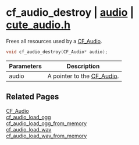 # cf_audio_destroy | [audio](https://github.com/RandyGaul/cute_framework/blob/master/docs/audio/README.md) | [cute_audio.h](https://github.com/RandyGaul/cute_framework/blob/master/include/cute_audio.h)

Frees all resources used by a [CF_Audio](https://github.com/RandyGaul/cute_framework/blob/master/docs/audio/cf_audio.md).

```cpp
void cf_audio_destroy(CF_Audio* audio);
```

Parameters | Description
--- | ---
audio | A pointer to the [CF_Audio](https://github.com/RandyGaul/cute_framework/blob/master/docs/audio/cf_audio.md).

## Related Pages

[CF_Audio](https://github.com/RandyGaul/cute_framework/blob/master/docs/audio/cf_audio.md)  
[cf_audio_load_ogg](https://github.com/RandyGaul/cute_framework/blob/master/docs/audio/cf_audio_load_ogg.md)  
[cf_audio_load_ogg_from_memory](https://github.com/RandyGaul/cute_framework/blob/master/docs/audio/cf_audio_load_ogg_from_memory.md)  
[cf_audio_load_wav](https://github.com/RandyGaul/cute_framework/blob/master/docs/audio/cf_audio_load_wav.md)  
[cf_audio_load_wav_from_memory](https://github.com/RandyGaul/cute_framework/blob/master/docs/audio/cf_audio_load_wav_from_memory.md)  
